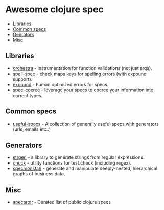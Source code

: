 # Awesome clojure spec

* [Libraries](#Libraries)
* [Common specs](#Commnon_specs)
* [Genrators](#Generators)
* [Misc](#Misc)


## Libraries

* [orchestra](https://github.com/jeaye/orchestra) - instrumentation for function validations (not just args).
* [spell-spec](https://github.com/bhauman/spell-spec) - check maps keys for spelling errors (with expound support).
* [expound](https://github.com/bhb/expound) - human optimized errors for specs.
* [spec-coerce](https://github.com/wilkerlucio/spec-coerce) - leverage your specs to coerce your information into correct types.

## Common specs

* [useful-specs](https://github.com/SparkFund/useful-specs) - A collection of generally useful specs with generators (urls, emails etc..)
 


## Generators

* [strgen](https://github.com/miner/strgen) - a library to generate strings from regular expressions.
* [chuck](https://github.com/gfredericks/test.chuck) - utility functions for test.check (including regex).
* [specmonstah](https://github.com/reifyhealth/specmonstah) - generate and manipulate deeply-nested, hierarchical graphs of business data.

## Misc

* [spectator](https://github.com/ioRekz/spectator) - Curated list of public clojure specs
